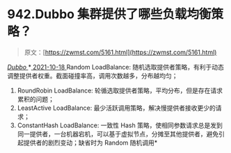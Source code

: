 <!--yml
category: 未分类
date: 0001-01-01 00:00:00
--->

# 942.Dubbo 集群提供了哪些负载均衡策略？

> 原文：[https://zwmst.com/5161.html](https://zwmst.com/5161.html)

   [ *Dubbo* ](https://zwmst.com/dubbo)*[ <time datetime="2021-10-19T01:17:32+08:00"> 2021-10-18 </time> ](https://zwmst.com/5161.html)  Random LoadBalance: 随机选取提供者策略，有利于动态调整提供者权重。截面碰撞率高，调用次数越多，分布越均匀；

1.  RoundRobin LoadBalance: 轮循选取提供者策略，平均分布，但是存在请求累积的问题；
2.  LeastActive LoadBalance: 最少活跃调用策略，解决慢提供者接收更少的请求；
3.  ConstantHash LoadBalance: 一致性 Hash 策略，使相同参数请求总是发到同一提供者，一台机器宕机，可以基于虚拟节点，分摊至其他提供者，避免引起提供者的剧烈变动；缺省时为 Random 随机调用*